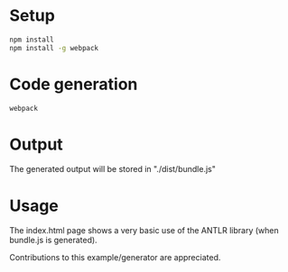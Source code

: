 
# Setup

```sh
npm install
npm install -g webpack
```

# Code generation

```sh
webpack
```

# Output
The generated output will be stored in "./dist/bundle.js"

# Usage
The index.html page shows a very basic use of the ANTLR library (when bundle.js is generated).


Contributions to this example/generator are appreciated.